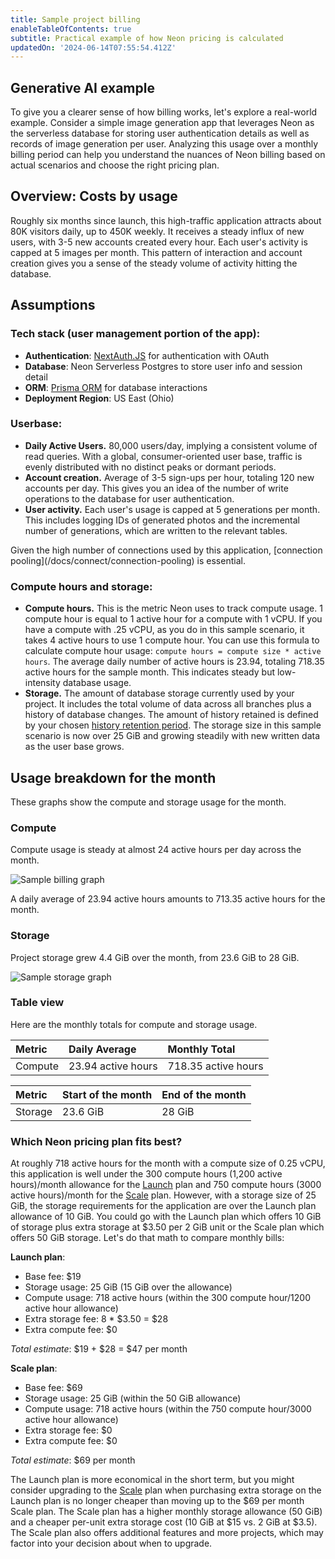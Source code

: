```yaml
---
title: Sample project billing
enableTableOfContents: true
subtitle: Practical example of how Neon pricing is calculated
updatedOn: '2024-06-14T07:55:54.412Z'
---
```


## Generative AI example

To give you a clearer sense of how billing works, let's explore a real-world example. Consider a simple image generation app that leverages Neon as the serverless database for storing user authentication details as well as records of image generation per user. Analyzing this usage over a monthly billing period can help you understand the nuances of Neon billing based on actual scenarios and choose the right pricing plan.

## Overview: Costs by usage

Roughly six months since launch, this high-traffic application attracts about 80K visitors daily, up to 450K weekly. It receives a steady influx of new users, with 3-5 new accounts created every hour. Each user's activity is capped at 5 images per month. This pattern of interaction and account creation gives you a sense of the steady volume of activity hitting the database.

## Assumptions

### Tech stack (user management portion of the app):

- **Authentication**: [NextAuth.JS](https://next-auth.js.org/) for authentication with OAuth
- **Database**: Neon Serverless Postgres to store user info and session detail
- **ORM**: [Prisma ORM](https://www.prisma.io/) for database interactions
- **Deployment Region**: US East (Ohio)

### Userbase:

- **Daily Active Users.** 80,000 users/day, implying a consistent volume of read queries. With a global, consumer-oriented user base, traffic is evenly distributed with no distinct peaks or dormant periods.
- **Account creation.** Average of 3-5 sign-ups per hour, totaling 120 new accounts per day. This gives you an idea of the number of write operations to the database for user authentication.
- **User activity.** Each user's usage is capped at 5 generations per month. This includes logging IDs of generated photos and the incremental number of generations, which are written to the relevant tables.

<Admonition type="note">
Given the high number of connections used by this application, [connection pooling](/docs/connect/connection-pooling) is essential.
</Admonition>

### Compute hours and storage:

- **Compute hours.** This is the metric Neon uses to track compute usage. 1 compute hour is equal to 1 active hour for a compute with 1 vCPU. If you have a compute with .25 vCPU, as you do in this sample scenario, it takes 4 active hours to use 1 compute hour. You can use this formula to calculate compute hour usage: `compute hours = compute size * active hours`. The average daily number of active hours is 23.94, totaling 718.35 active hours for the sample month. This indicates steady but low-intensity database usage.
- **Storage.** The amount of database storage currently used by your project. It includes the total volume of data across all branches plus a history of database changes. The amount of history retained is defined by your chosen [history retention period](/docs/manage/projects#configure-history-retention). The storage size in this sample scenario is now over 25 GiB and growing steadily with new written data as the user base grows.

## Usage breakdown for the month

These graphs show the compute and storage usage for the month.

### Compute

Compute usage is steady at almost 24 active hours per day across the month.

![Sample billing graph](/docs/introduction/billing_compute_graph.png)

A daily average of 23.94 active hours amounts to 713.35 active hours for the month.

### Storage

Project storage grew 4.4 GiB over the month, from 23.6 GiB to 28 GiB.

![Sample storage graph](/docs/introduction/billing_storage_graph.png)

### Table view

Here are the monthly totals for compute and storage usage.

| Metric  | Daily Average      | Monthly Total       |
| :------ | :----------------- | :------------------ |
| Compute | 23.94 active hours | 718.35 active hours |

| Metric  | Start of the month | End of the month |
| :------ | :----------------- | :--------------- |
| Storage | 23.6 GiB           | 28 GiB           |

### Which Neon pricing plan fits best?

At roughly 718 active hours for the month with a compute size of 0.25 vCPU, this application is well under the 300 compute hours (1,200 active hours)/month allowance for the [Launch](/docs/introduction/plans##launch) plan and 750 compute hours (3000 active hours)/month for the [Scale](/docs/introduction/plans#scale) plan. However, with a storage size of 25 GiB, the storage requirements for the application are over the Launch plan allowance of 10 GiB. You could go with the Launch plan which offers 10 GiB of storage plus extra storage at $3.50 per 2 GiB unit or the Scale plan which offers 50 GiB storage. Let's do that math to compare monthly bills:

**Launch plan**:

- Base fee: $19
- Storage usage: 25 GiB (15 GiB over the allowance)
- Compute usage: 718 active hours (within the 300 compute hour/1200 active hour allowance)
- Extra storage fee: 8 \* $3.50 = $28
- Extra compute fee: $0

_Total estimate_: $19 + $28 = $47 per month

**Scale plan**:

- Base fee: $69
- Storage usage: 25 GiB (within the 50 GiB allowance)
- Compute usage: 718 active hours (within the 750 compute hour/3000 active hour allowance)
- Extra storage fee: $0
- Extra compute fee: $0

_Total estimate_: $69 per month

The Launch plan is more economical in the short term, but you might consider upgrading to the [Scale](/docs/introduction/plans#scale) plan when purchasing extra storage on the Launch plan is no longer cheaper than moving up to the $69 per month Scale plan. The Scale plan has a higher monthly storage allowance (50 GiB) and a cheaper per-unit extra storage cost (10 GiB at $15 vs. 2 GiB at $3.5). The Scale plan also offers additional features and more projects, which may factor into your decision about when to upgrade.
